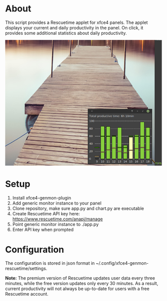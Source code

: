 # About

This script provides a Rescuetime applet for xfce4 panels. The applet displays your current and daily productivity in the panel. On click, it provides some additional statistics about daily productivity.

![Screenshot](screenshot.png) <!-- .element width="25%" -->

# Setup

1. Install xfce4-genmon-plugin
2. Add generic monitor instance to your panel
3. Clone repository, make sure app.py and chart.py are executable
4. Create Rescuetime API key here: https://www.rescuetime.com/anapi/manage
5. Point generic monitor instance to ./app.py
6. Enter API key when prompted

# Configuration

The configuration is stored in json format in ~/.config/xfce4-genmon-rescuetime/settings.


__Note:__ The premium version of Rescuetime updates user data every three minutes, while the free version updates only every 30 minutes. As a result, current productivity will not always be up-to-date for users with a free Rescuetime account.
